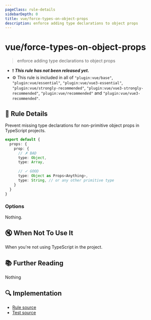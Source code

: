 ```yaml
---
pageClass: rule-details
sidebarDepth: 0
title: vue/force-types-on-object-props
description: enforce adding type declarations to object props
---
```

# vue/force-types-on-object-props

> enforce adding type declarations to object props

- :exclamation: <badge text="This rule has not been released yet." vertical="middle" type="error"> ***This rule has not been released yet.*** </badge>
- :gear: This rule is included in all of `"plugin:vue/base"`, `"plugin:vue/essential"`, `"plugin:vue/vue3-essential"`, `"plugin:vue/strongly-recommended"`, `"plugin:vue/vue3-strongly-recommended"`, `"plugin:vue/recommended"` and `"plugin:vue/vue3-recommended"`.

## :book: Rule Details

Prevent missing type declarations for non-primitive object props in TypeScript projects.

<eslint-code-block :rules="{'vue/force-types-on-object-props': ['error']}">

```ts
export default {
  props: {
    prop: {
      // ✗ BAD
      type: Object,
      type: Array,
      
      // ✓ GOOD
      type: Object as Props<Anything>,
      type: String, // or any other primitive type
    }
  }
}
```

</eslint-code-block>

### Options

Nothing.

## :mute: When Not To Use It

When you're not using TypeScript in the project.

## :books: Further Reading

Nothing

## :mag: Implementation

- [Rule source](https://github.com/vuejs/eslint-plugin-vue/blob/master/lib/rules/force-types-on-object-props.js)
- [Test source](https://github.com/vuejs/eslint-plugin-vue/blob/master/tests/lib/rules/force-types-on-object-props.js)
